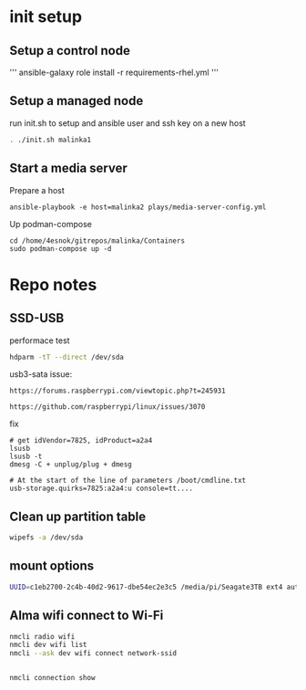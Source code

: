 # init setup

## Setup a control node

'''
ansible-galaxy role install -r requirements-rhel.yml
'''

## Setup a managed node
run init.sh to setup and ansible user and ssh key on a new host

```sh
. ./init.sh malinka1
```

## Start a media server

Prepare a host
```
ansible-playbook -e host=malinka2 plays/media-server-config.yml
```

Up podman-compose
```
cd /home/4esnok/gitrepos/malinka/Containers
sudo podman-compose up -d
```



# Repo notes

## SSD-USB

performace test
```sh
hdparm -tT --direct /dev/sda
```

usb3-sata issue:
```
https://forums.raspberrypi.com/viewtopic.php?t=245931

https://github.com/raspberrypi/linux/issues/3070
```

fix
```
# get idVendor=7825, idProduct=a2a4
lsusb
lsusb -t
dmesg -C + unplug/plug + dmesg

# At the start of the line of parameters /boot/cmdline.txt
usb-storage.quirks=7825:a2a4:u console=tt....

```

## Clean up partition table

```sh
wipefs -a /dev/sda
```


## mount options
```sh
UUID=c1eb2700-2c4b-40d2-9617-dbe54ec2e3c5 /media/pi/Seagate3TB ext4 auto,nofail,noatime,users,rw 0 0
```

## Alma wifi connect to Wi-Fi

```sh
nmcli radio wifi
nmcli dev wifi list
nmcli --ask dev wifi connect network-ssid


nmcli connection show
```


